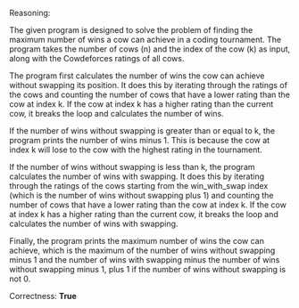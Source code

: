 Reasoning:

The given program is designed to solve the problem of finding the maximum number of wins a cow can achieve in a coding tournament. The program takes the number of cows (n) and the index of the cow (k) as input, along with the Cowdeforces ratings of all cows.

The program first calculates the number of wins the cow can achieve without swapping its position. It does this by iterating through the ratings of the cows and counting the number of cows that have a lower rating than the cow at index k. If the cow at index k has a higher rating than the current cow, it breaks the loop and calculates the number of wins.

If the number of wins without swapping is greater than or equal to k, the program prints the number of wins minus 1. This is because the cow at index k will lose to the cow with the highest rating in the tournament.

If the number of wins without swapping is less than k, the program calculates the number of wins with swapping. It does this by iterating through the ratings of the cows starting from the win_with_swap index (which is the number of wins without swapping plus 1) and counting the number of cows that have a lower rating than the cow at index k. If the cow at index k has a higher rating than the current cow, it breaks the loop and calculates the number of wins with swapping.

Finally, the program prints the maximum number of wins the cow can achieve, which is the maximum of the number of wins without swapping minus 1 and the number of wins with swapping minus the number of wins without swapping minus 1, plus 1 if the number of wins without swapping is not 0.

Correctness: **True**